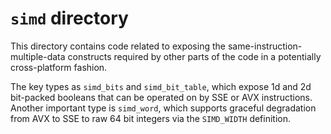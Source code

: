 # `simd` directory

This directory contains code related to exposing the same-instruction-multiple-data constructs
required by other parts of the code in a potentially cross-platform fashion.

The key types as `simd_bits` and `simd_bit_table`, which expose 1d and 2d bit-packed booleans
that can be operated on by SSE or AVX instructions.
Another important type is `simd_word`, which supports graceful degradation from AVX to SSE to
raw 64 bit integers via the `SIMD_WIDTH` definition.
